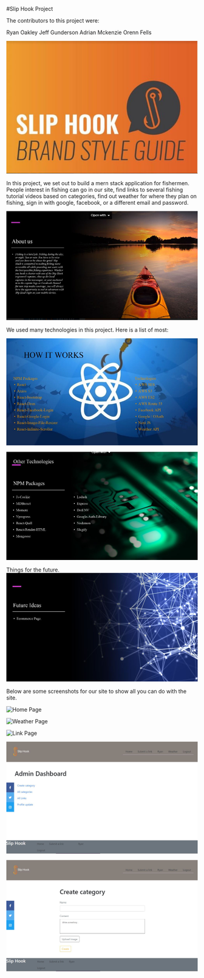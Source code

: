 #Slip Hook Project

The contributors to this project were:

Ryan Oakley
Jeff Gunderson
Adrian Mckenzie
Orenn Fells

![Sliphook Image](./client/public/static/slip.JPG)

In this project, we set out to build a mern stack application for fishermen. People interest in fishing can go in our site, find links to several fishing tutorial videos based on categories, find out weather for where they plan on fishing, sign in with google, facebook, or a different email and password.

![About Page](./client/public/static/About.JPG)

We used many technologies in this project. Here is a list of most:

![Technologies](./client/public/static/sliptech.JPG)

![More Technologies](./client/public/static/sliptech2.JPG)

Things for the future.
![More Technologies](./client/public/static/future.JPG)

Below are some screenshots for our site to show all you can do with the site.

![Home Page](./public/static/Sliphookhome.JPG)

![Weather Page](./public/static/sliphookweather.JPG)

![Link Page](./public/static/linkpage.JPG)

![Admin Page](./client/public/static/Admin.JPG)

![Categories Page](./client/public/static/Category.JPG)
